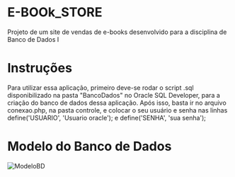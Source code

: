 # E-BOOk_STORE
Projeto de um site de vendas de e-books desenvolvido para a disciplina de Banco de Dados I

# Instruções
Para utilizar essa aplicação, primeiro deve-se rodar o script .sql disponibilizado na pasta "BancoDados" no Oracle SQL Developer, para a criação do banco de dados dessa aplicação. Após isso, basta ir no arquivo conexao.php, na pasta controle, e colocar o seu usuário e senha nas linhas define('USUARIO', 'Usuario oracle'); e define('SENHA', 'sua senha');

# Modelo do Banco de Dados
![ModeloBD](https://user-images.githubusercontent.com/87345751/204352918-00348034-a066-41f3-8103-ffc4eb6d00a9.jpeg)
